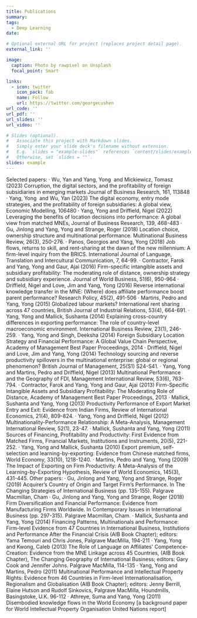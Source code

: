 ```yaml
---
title: Publications
summary: 
tags:
  - Deep Learning
date: 

# Optional external URL for project (replaces project detail page).
external_link: ''

image:
  caption: Photo by rawpixel on Unsplash
  focal_point: Smart

links:
  - icon: twitter
    icon_pack: fab
    name: Follow
    url: https://twitter.com/georgecushen
url_code: ''
url_pdf: ''
url_slides: ''
url_video: ''

# Slides (optional).
#   Associate this project with Markdown slides.
#   Simply enter your slide deck's filename without extension.
#   E.g. `slides = "example-slides"` references `content/slides/example-slides.md`.
#   Otherwise, set `slides = ""`.
slides: example
---
```

Selected papers:
· Wu, Yan and Yang, Yong  and Mickiewicz, Tomasz (2023) Corruption, the digital sectors, and the profitability of foreign subsidiaries in emerging markets Journal of Business Research, 161, 113848
· Yang, Yong  and Wu, Yan (2023) The digital economy, entry mode strategies, and the profitability of foreign subsidiaries: A global view, Economic Modelling, 106480 
· Yang, Yong and Driffield, Nigel (2022) Leveraging the benefits of location decisions into performance: A global view from matched MNEs, Journal of Business Research, 139, 468-483
· Gu, Jinlong and Yang, Yong and Strange, Roger (2018) Location choice, ownership structure and multinational performance. Multinational Business Review, 26(3), 250-276.
· Panos, Georgios and Yang, Yong (2018) Job flows, returns to skill, and rent-sharing at the dawn of the new millennium: A firm-level inquiry from the BRICS. International Journal of Language, Translation and Intercultural Communication, 7, 64-99.
· Contractor, Farok and Yang, Yong and Gaur, Ajai (2016) Firm-specific intangible assets and subsidiary profitability: The moderating role of distance, ownership strategy and subsidiary experience. Journal of World Business, 51(6), 950-964
· Driffield, Nigel and Love, Jim and Yang, Yong (2016) Reverse international knowledge transfer in the MNE: (Where) does affiliate performance boost parent performance? Research Policy, 45(2), 491-506
· Martins, Pedro and Yang, Yong (2015) Globalized labour markets? International rent sharing across 47 countries, British Journal of Industrial Relations, 53(4), 664-691.
· Yang, Yong and Mallick, Sushanta (2014) Explaining cross-country differences in exporting performance: The role of country-level macroeconomic environment. International Business Review, 23(1), 246-259.
· Yang, Yong and Singh, Deeksha (2014) Foreign Subsidiary Location Strategy and Financial Performance: A Global Value Chain Perspective, Academy of Management Best Paper Proceedings,  2014 
· Driffield, Nigel and Love, Jim and Yang, Yong (2014) Technology sourcing and reverse productivity spillovers in the multinational enterprise: global or regional phenomenon? British Journal of Management, 25(S1) S24-S41.
· Yang, Yong and Martins, Pedro and Driffield, Nigel (2013) Multinational Performance and the Geography of FDI, Management International Review, 53(6), 763-794.
· Contractor, Farok and Yang, Yong and Gaur, Ajai (2013) Firm-Specific Intangible Assets and Subsidiary Profitability: The Moderating Role of Distance, Academy of Management Best Paper Proceedings,  2013 
· Mallick, Sushanta and Yang, Yong (2013) Productivity Performance of Export Market Entry and Exit: Evidence from Indian Firms, Review of International Economics, 21(4), 809-824.
· Yang, Yong and Driffield, Nigel (2012) Multinationality-Performance Relationship: A Meta-Analysis, Management International Review, 52(1), 23-47.
· Mallick, Sushanta and Yang, Yong (2011) Sources of Financing, Profitability and Productivity: First Evidence from Matched Firms, Financial Markets, Institutions and Instruments, 20(5), 221-252.
· Yang, Yong and Mallick, Sushanta (2010) Export premium, self-selection and learning-by-exporting: Evidence from Chinese matched firms, World Economy, 33(10), 1218-1240.
· Martins, Pedro and Yang, Yong (2009) The Impact of Exporting on Firm Productivity: A Meta-Analysis of the Learning-by-Exporting Hypothesis, Review of World Economics, 145(3), 431-445.
Other papers:
· Gu, Jinlong and Yang, Yong and Strange, Roger (2019) Acquirer’s Country of Origin and Target Firm’s Performance. In The Changing Strategies of International Business (pp. 135-155). Palgrave Macmillan, Cham 
· Gu, Jinlong and Yang, Yong and Strange, Roger (2018) Firm Diversification and Financial Performance: Evidence from Manufacturing Firms Worldwide. In Contemporary Issues in International Business (pp. 297-315). Palgrave Macmillan, Cham.
· Mallick, Sushanta and Yang, Yong (2014) Financing Patterns, Multinationals and Performance: Firm-level Evidence from 47 Countries in International Business, Institutions and Performance After the Financial Crisis (AIB Book Chapter); editors: Yama Temouri and Chris Jones, Palgrave MacMilla, 194-211 
· Yang, Yong and Kwong, Caleb (2013) The Role of Language on Affiliates' Competence-Creation: Evidence from the MNE Linkage across 45 Countries, (AIB Book Chapter), The Changing Geography of International Business; editors: Gary Cook and Jennifer Johns. Palgrave MacMilla, 114-135
· Yang, Yong and Martins, Pedro (2011) Multinational Performance and Intellectual Property Rights: Evidence from 46 Countries in Firm-level Internationalisation, Regionalism and Globalisation (AIB Book Chapter); editors: Jenny Berrill, Elaine Hutson and Rudolf Sinkovics, Palgrave MacMilla, Houndmills, Basingstoke, U.K. 96-112
· Athreye, Suma and Yang, Yong (2011) Disembodied knowledge flows in the World Economy [a background paper for World Intellectual Property Organisation United Nations report]